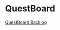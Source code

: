 # QuestBoard

[QuestBoard Backlog](https://docs.google.com/spreadsheets/d/1YeA0WJ9A6gpN_QQ6zC-boZU33xjn9FJMtqVUT2ABIEQ/edit)